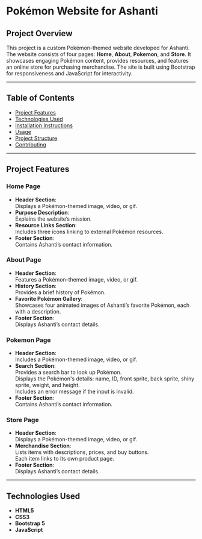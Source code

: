 # Pokémon Website for Ashanti

## Project Overview

This project is a custom Pokémon-themed website developed for Ashanti. The website consists of four pages: **Home**, **About**, **Pokemon**, and **Store**. It showcases engaging Pokémon content, provides resources, and features an online store for purchasing merchandise. The site is built using Bootstrap for responsiveness and JavaScript for interactivity.

---

## Table of Contents
- [Project Features](#project-features)
- [Technologies Used](#technologies-used)
- [Installation Instructions](#installation-instructions)
- [Usage](#usage)
- [Project Structure](#project-structure)
- [Contributing](#contributing)

---

## Project Features

### Home Page
- **Header Section**:  
  Displays a Pokémon-themed image, video, or gif.
- **Purpose Description**:  
  Explains the website’s mission.
- **Resource Links Section**:  
  Includes three icons linking to external Pokémon resources.
- **Footer Section**:  
  Contains Ashanti’s contact information.

### About Page
- **Header Section**:  
  Features a Pokémon-themed image, video, or gif.
- **History Section**:  
  Provides a brief history of Pokémon.
- **Favorite Pokémon Gallery**:  
  Showcases four animated images of Ashanti’s favorite Pokémon, each with a description.
- **Footer Section**:  
  Displays Ashanti’s contact details.

### Pokemon Page
- **Header Section**:  
  Includes a Pokémon-themed image, video, or gif.
- **Search Section**:  
  Provides a search bar to look up Pokémon.  
  Displays the Pokémon's details: name, ID, front sprite, back sprite, shiny sprite, weight, and height.  
  Includes an error message if the input is invalid.
- **Footer Section**:  
  Contains Ashanti’s contact information.

### Store Page
- **Header Section**:  
  Displays a Pokémon-themed image, video, or gif.
- **Merchandise Section**:  
  Lists items with descriptions, prices, and buy buttons.  
  Each item links to its own product page.
- **Footer Section**:  
  Displays Ashanti’s contact details.

---

## Technologies Used
- **HTML5**  
- **CSS3**  
- **Bootstrap 5**  
- **JavaScript**  

